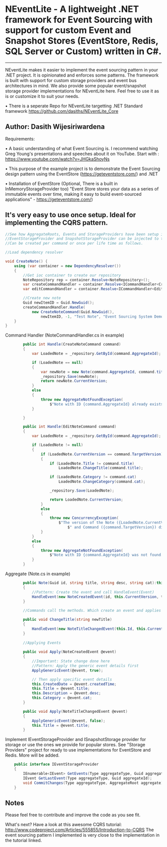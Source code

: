 # NEventLite - A lightweight .NET framework for Event Sourcing with support for custom Event and Snapshot Stores (EventStore, Redis, SQL Server or Custom) written in C#.
---------------------------------
NEventLite makes it easier to implement the event sourcing pattern in your .NET project. It is opinionated and enforces some patterns. The framework is built with support for custom storage providers and event bus architectures in mind. We also provide some popular event/snapshot storage provider implementations for NEventLite here. Feel free to use it as is or customize it to suit your needs.

• There is a seperate Repo for NEventLite targetting .NET Standard framework https://github.com/dasiths/NEventLite_Core

Author: Dasith Wijesiriwardena
----------------------------------
Requirements:

•	A basic understanding of what Event Sourcing is. I recommend watching Greg Young's presentations and speeches about it on YouTube. 
Start with : https://www.youtube.com/watch?v=JHGkaShoyNs

• This purpose of the example project is to demonstrate the Event Sourcing design pattern using the EventStore (https://geteventstore.com/) and .NET

•	Installation of EventStore (Optional, There is a built in InMemoryStorageProvider too)
"Event Store stores your data as a series of immutable events over time, making it easy to build event-sourced applications" - https://geteventstore.com/)

It's very easy to use once setup. Ideal for implementing the CQRS pattern.
------------------------------------
```C#
//See how AggregateRoots, Events and StorageProviders have been setup in the Example project.
//EventStorageProvider and SnapshotStorageProvider can be injected to the Repository.
//Can be created per command or once per life time as follows.

//Load dependency resolver

void CreateNote() {
    using (var container = new DependencyResolver())
    {
        //Get ioc container to create our repository
        NoteRepository rep = container.Resolve<NoteRepository>();
        var createCommandHandler = container.Resolve<ICommandHandler<CreateNoteCommand>>();
        var editCommandHandler = container.Resolve<ICommandHandler<EditNoteCommand>>();            

        //Create new note
        Guid newItemID = Guid.NewGuid();
        createCommandHandler.Handle(
            new CreateNoteCommand(Guid.NewGuid(), 
                newItemID, -1, "Test Note", "Event Sourcing System Demo", "Event Sourcing"));
    }
}

```
Command Handler (NoteCommandHandler.cs in example)

```C#
        public int Handle(CreateNoteCommand command)
        {
            var LoadedNote = _repository.GetById(command.AggregateId);

            if (LoadedNote == null)
            {
                var newNote = new Note(command.AggregateId, command.title, command.desc, command.cat);
                _repository.Save(newNote);
                return newNote.CurrentVersion;
            }
            else
            {
                throw new AggregateNotFoundException(
                    $"Note with ID {command.AggregateId} already exists.");
            }

        }

        public int Handle(EditNoteCommand command)
        {
            var LoadedNote = _repository.GetById(command.AggregateId);

            if (LoadedNote != null)
            {
                if (LoadedNote.CurrentVersion == command.TargetVersion)
                {
                    if (LoadedNote.Title != command.title)
                        LoadedNote.ChangeTitle(command.title);

                    if (LoadedNote.Category != command.cat)
                        LoadedNote.ChangeCategory(command.cat);

                    _repository.Save(LoadedNote);

                    return LoadedNote.CurrentVersion;
                }
                else
                {
                    throw new ConcurrencyException(
                        $"The version of the Note ({LoadedNote.CurrentVersion})" +
                            $" and Command ({command.TargetVersion}) didn't match.");
                }
            }
            else
            {
                throw new AggregateNotFoundException(
                    $"Note with ID {command.AggregateId} was not found.");
            }
        }
```
Aggregate (Note.cs in example)

```C#
        public Note(Guid id, string title, string desc, string cat):this()
        {
            //Pattern: Create the event and call HandleEvent(Event)
            HandleEvent(new NoteCreatedEvent(id, this.CurrentVersion, title, desc, cat, DateTime.Now));
        }
        
        //Commands call the methods. Which create an event and applies it to the Aggregate.

        public void ChangeTitle(string newTitle)
        {
            HandleEvent(new NoteTitleChangedEvent(this.Id, this.CurrentVersion, newTitle));
        }
        
        //Applying Events
        
        public void Apply(NoteCreatedEvent @event)
        {
            //Important: State change done here
            //Pattern: Apply the generic event details first
            ApplyGenericEvent(@event, true);

            // Then apply specific event details
            this.CreatedDate = @event.createdTime;
            this.Title = @event.title;
            this.Description = @event.desc;
            this.Category = @event.cat;
        }

        public void Apply(NoteTitleChangedEvent @event)
        {
            ApplyGenericEvent(@event, false);
            this.Title = @event.title;
        }
```

Implement IEventStorageProvider and ISnapshotStorage provider for storage or use the ones we provide for popular stores. See "Storage Providers" project for ready to use implementations for EventStore and Redis. More will be added.

```C#
    public interface IEventStorageProvider
    {
        IEnumerable<IEvent> GetEvents(Type aggregateType, Guid aggregateId, int start, int count);
        IEvent GetLastEvent(Type aggregateType, Guid aggregateId);
        void CommitChanges(Type aggregateType, AggregateRoot aggregate);
    }
```

Notes
------------------------------------
Please feel free to contribute and improve the code as you see fit.

What's next?
Have a look at this awesome CQRS tutorial: http://www.codeproject.com/Articles/555855/Introduction-to-CQRS
The event sourcing pattern I implemented is very close to the implementation in the tutorial linked.
